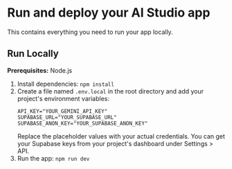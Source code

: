 # Run and deploy your AI Studio app

This contains everything you need to run your app locally.

## Run Locally

**Prerequisites:**  Node.js


1. Install dependencies:
   `npm install`
2. Create a file named `.env.local` in the root directory and add your project's environment variables:
   ```
   API_KEY="YOUR_GEMINI_API_KEY"
   SUPABASE_URL="YOUR_SUPABASE_URL"
   SUPABASE_ANON_KEY="YOUR_SUPABASE_ANON_KEY"
   ```
   Replace the placeholder values with your actual credentials. You can get your Supabase keys from your project's dashboard under Settings > API.
3. Run the app:
   `npm run dev`